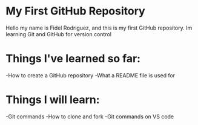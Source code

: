 # My First GitHub Repository
Hello my name is Fidel Rodriguez, and this is my first GitHub repository.
Im learning Git and GitHub for version control

# Things I've learned so far:
-How to create a GitHub repository
-What a README file is used for

# Things I will learn: 
-Git commands
-How to clone and fork 
-Git commands on VS code
